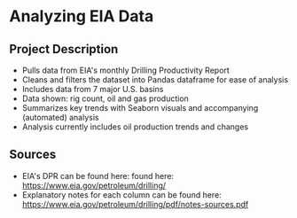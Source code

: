 # Analyzing EIA Data

## Project Description
- Pulls data from EIA's monthly Drilling Productivity Report
- Cleans and filters the dataset into Pandas dataframe for ease of analysis
- Includes data from 7 major U.S. basins
- Data shown: rig count, oil and gas production
- Summarizes key trends with Seaborn visuals and accompanying (automated) analysis
- Analysis currently includes oil production trends and changes

## Sources
- EIA's DPR can be found here: found here: https://www.eia.gov/petroleum/drilling/
- Explanatory notes for each column can be found here: https://www.eia.gov/petroleum/drilling/pdf/notes-sources.pdf
